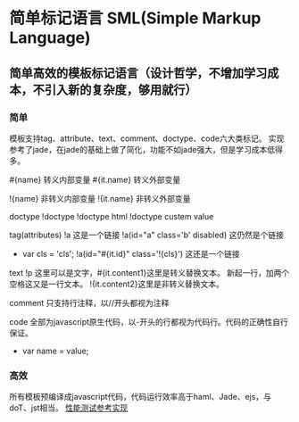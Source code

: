 # 简单标记语言 SML(Simple Markup Language)

## 简单高效的模板标记语言（设计哲学，不增加学习成本，不引入新的复杂度，够用就行）

### 简单
模板支持tag、attribute、text、comment、doctype、code六大类标记。
实现参考了jade，在jade的基础上做了简化，功能不如jade强大，但是学习成本低得多。

#{name} 转义内部变量
#{it.name} 转义外部变量

!{name} 非转义内部变量
!{it.name} 非转义外部变量

doctype
  !doctype
  !doctype html
  !doctype custem value

tag(attributes)
  !a 这是一个链接
  !a(id="a" class='b' disabled) 这仍然是个链接
  - var cls = 'cls';
  !a(id="#{it.id}" class='!{cls}') 这还是一个链接
  
text
  !p 这里可以是文字，#{it.content1}这里是转义替换文本。
    新起一行，加两个空格这又是一行文本。
    !{it.content2}这里是非转义替换文本。

comment 只支持行注释，以//开头都视为注释

code 全部为javascript原生代码，以-开头的行都视为代码行。代码的正确性自行保证。
  - var name = value;
  


### 高效
所有模板预编译成javascript代码，代码运行效率高于haml、Jade、ejs，与doT、jst相当。
[性能测试参考实现](https://cnodejs.org/topic/4f16442ccae1f4aa27001109)
